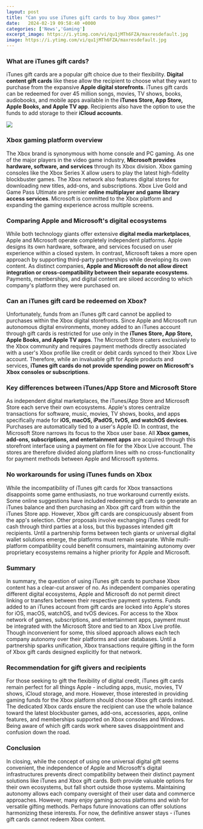 ```yaml
---
layout: post
title: "Can you use iTunes gift cards to buy Xbox games?"
date:   2024-02-19 09:58:40 +0000
categories: ['News','Gaming']
excerpt_image: https://i.ytimg.com/vi/qu1jMTh6FZA/maxresdefault.jpg
image: https://i.ytimg.com/vi/qu1jMTh6FZA/maxresdefault.jpg
---
```


### What are iTunes gift cards?
iTunes gift cards are a popular gift choice due to their flexibility. **Digital content gift cards** like these allow the recipient to choose what they want to purchase from the expansive **Apple digital storefronts**. iTunes gift cards can be redeemed for over 45 million songs, movies, TV shows, books, audiobooks, and mobile apps available in the **iTunes Store, App Store, Apple Books, and Apple TV app**. Recipients also have the option to use the funds to add storage to their **iCloud accounts**.

![](https://i.ytimg.com/vi/qu1jMTh6FZA/maxresdefault.jpg)
### Xbox gaming platform overview  
The Xbox brand is synonymous with home console and PC gaming. As one of the major players in the video game industry, **Microsoft provides hardware, software, and services** through its Xbox division. Xbox gaming consoles like the Xbox Series X allow users to play the latest high-fidelity blockbuster games. The Xbox network also features digital stores for downloading new titles, add-ons, and subscriptions. Xbox Live Gold and Game Pass Ultimate are premier **online multiplayer and game library access services**. Microsoft is committed to the Xbox platform and expanding the gaming experience across multiple screens.
### Comparing Apple and Microsoft's digital ecosystems
While both technology giants offer extensive **digital media marketplaces**, Apple and Microsoft operate completely independent platforms. Apple designs its own hardware, software, and services focused on user experience within a closed system. In contrast, Microsoft takes a more open approach by supporting third-party partnerships while developing its own content. As distinct companies, **Apple and Microsoft do not allow direct integration or cross-compatibility between their separate ecosystems**. Payments, memberships, and digital content are siloed according to which company's platform they were purchased on. 
### Can an iTunes gift card be redeemed on Xbox?  
Unfortunately, funds from an iTunes gift card cannot be applied to purchases within the Xbox digital storefronts. Since Apple and Microsoft run autonomous digital environments, money added to an iTunes account through gift cards is restricted for use only in the **iTunes Store, App Store, Apple Books, and Apple TV apps**. The Microsoft Store caters exclusively to the Xbox community and requires payment methods directly associated with a user's Xbox profile like credit or debit cards synced to their Xbox Live account. Therefore, while an invaluable gift for Apple products and services, **iTunes gift cards do not provide spending power on Microsoft's Xbox consoles or subscriptions**.
### Key differences between iTunes/App Store and Microsoft Store
As independent digital marketplaces, the iTunes/App Store and Microsoft Store each serve their own ecosystems. Apple's stores centralize transactions for software, music, movies, TV shows, books, and apps specifically made for **iOS, macOS, iPadOS, tvOS, and watchOS devices**. Purchases are automatically tied to a user's Apple ID. In contrast, the Microsoft Store narrows its focus to the Xbox user base. All **Xbox games, add-ons, subscriptions, and entertainment apps** are acquired through this storefront interface using a payment on file for the Xbox Live account. The stores are therefore divided along platform lines with no cross-functionality for payment methods between Apple and Microsoft systems.
### No workarounds for using iTunes funds on Xbox 
While the incompatibility of iTunes gift cards for Xbox transactions disappoints some game enthusiasts, no true workaround currently exists. Some online suggestions have included redeeming gift cards to generate an iTunes balance and then purchasing an Xbox gift card from within the iTunes Store app. However, Xbox gift cards are conspicuously absent from the app's selection. Other proposals involve exchanging iTunes credit for cash through third parties at a loss, but this bypasses intended gift recipients. Until a partnership forms between tech giants or universal digital wallet solutions emerge, the platforms must remain separate. While multi-platform compatibility could benefit consumers, maintaining autonomy over proprietary ecosystems remains a higher priority for Apple and Microsoft.
### Summary 
In summary, the question of using iTunes gift cards to purchase Xbox content has a clear-cut answer of no. As independent companies operating different digital ecosystems, Apple and Microsoft do not permit direct linking or transfers between their respective payment systems. Funds added to an iTunes account from gift cards are locked into Apple's stores for iOS, macOS, watchOS, and tvOS devices. For access to the Xbox network of games, subscriptions, and entertainment apps, payment must be integrated with the Microsoft Store and tied to an Xbox Live profile. Though inconvenient for some, this siloed approach allows each tech company autonomy over their platforms and user databases. Until a partnership sparks unification, Xbox transactions require gifting in the form of Xbox gift cards designed explicitly for that network.
### Recommendation for gift givers and recipients  
For those seeking to gift the flexibility of digital credit, iTunes gift cards remain perfect for all things Apple - including apps, music, movies, TV shows, iCloud storage, and more. However, those interested in providing gaming funds for the Xbox platform should choose Xbox gift cards instead. The dedicated Xbox cards ensure the recipient can use the whole balance toward the latest blockbuster games, add-ons, accessories, apps, online features, and memberships supported on Xbox consoles and Windows. Being aware of which gift cards work where saves disappointment and confusion down the road.
### Conclusion
In closing, while the concept of using one universal digital gift seems convenient, the independence of Apple and Microsoft's digital infrastructures prevents direct compatibility between their distinct payment solutions like iTunes and Xbox gift cards. Both provide valuable options for their own ecosystems, but fall short outside those systems. Maintaining autonomy allows each company oversight of their user data and commerce approaches. However, many enjoy gaming across platforms and wish for versatile gifting methods. Perhaps future innovations can offer solutions harmonizing these interests. For now, the definitive answer stays - iTunes gift cards cannot redeem Xbox content.